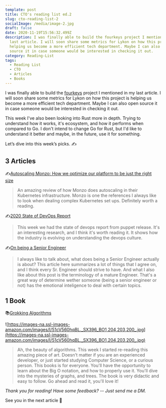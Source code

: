 ```yaml
---
template: post
title: CTO's reading list ed.2
slug: cto-reading-list-2
socialImage: /media/image-2.jpg
draft: false
date: 2020-11-19T15:56:32.499Z
description: I was finally able to build the fourkeys project I mentioned in my
  last article. I will soon share some metrics for Lykon on how this project is
  helping us become a more efficient tech department. Maybe I can also open
  source it in case someone would be interested in checking it out.
category: Reading-List
tags:
  - Reading List
  - CTO
  - Articles
  - Books
---
```

I was finally able to build the [fourkeys](/posts/cto-reading-list-1) project I mentioned in my last article. I will soon share some metrics for Lykon on how this project is helping us become a more efficient tech department. Maybe I can also open source it in case someone would be interested in checking it out.

This week I've also been looking into Rust more in depth. Trying to understand how it works, it's ecosystem, and how it performs when compared to Go. I don't intend to change Go for Rust, but I'd like to understand it better and maybe, in the future, use it for something.

Let’s dive into this week’s picks. ✍️

## 3 Articles

✍️[Autoscaling Monzo: How we optimize our platform to be just the right size](https://monzo.com/blog/2020/10/19/autoscaling-monzo)
> An amazing review of how Monzo does autoscaling in their Kubernetes infrastructure. Monzo is one the references I always like to look when dealing complex Kubernetes set ups. Definitely worth a reading.

✍️[2020 State of DevOps Report](https://puppet.com/resources/report/2020-state-of-devops-report/)
> This week we had the state of devops report from puppet release. It's an interesting research, and I think it's worth reading it. It shows how the industry is evolving on understanding the devops culture.

✍️[On being a Senior Engineer](https://www.kitchensoap.com/2012/10/25/on-being-a-senior-engineer/)
> I always like to talk about, what does being a Senior Engineer actually is about? This article here summarizes a lot of things that I agree on, and I think every Sr. Engineer should strive to have. And what I also like about this post is the terminology of a mature Engineer. That's a great way of determine wether someone (being a senior engineer or not) has the emotional inteligence to deal with certain topics.

## 1 Book

📚[Grokking Algorithms](https://amzn.to/2IFpL91)

![https://images-na.ssl-images-amazon.com/images/I/51cV560hqBL._SX396_BO1,204,203,200_.jpg](https://images-na.ssl-images-amazon.com/images/I/51cV560hqBL._SX396_BO1,204,203,200_.jpg)

> Ah, the beauty of algorithms. This week I started re-reading this amazing piece of art. Doesn't matter if you are an experienced developer, or just started studying Computer Science, or a curious person. This books is for everyone. You'll have the opportunity to learn about the Big O notation, and how to properly use it. You'll dive into the mysteries of graphs, and trees.
The book is very didactic and easy to follow. Go ahead and read it, you'll love it!

*Thank you for reading! Have some feedback? -- Just send me a DM.*

See you in the next article 👋

